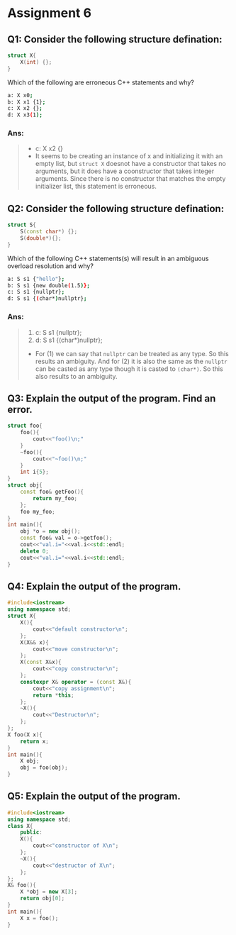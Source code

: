 # Assignment 6

## Q1: Consider the following structure defination:
```cpp
struct X{
    X(int) {};
}
```
Which of the following are erroneous C++ statements and why?
```bash
a: X x0;
b: X x1 {1};
c: X x2 {};
d: X x3(1);
```
### Ans: 
> - c: X x2 {}
> - It seems to be creating an instance of x and initializing it with an empty list, but ```struct X``` doesnot have a constructor that takes no arguments, but it does have a coonstructor that takes integer arguments. Since there is no constructor that matches the empty initializer list, this statement is erroneous.

## Q2: Consider the following structure defination:
```cpp
struct S{
    S(const char*) {};
    S(double*){};
}
```
Which of the following C++ statements(s) will result in an ambiguous overload resolution and why?
```bash
a: S s1 {"hello"};
b: S s1 {new double(1.5)};
c: S s1 {nullptr};
d: S s1 {(char*)nullptr};
```
### Ans: 
> 1. c: S s1 {nullptr};
> 2. d: S s1 {(char*)nullptr};
> - For (1) we can say that ```nullptr``` can be treated as any type. So this results an ambiguity. And for (2) it is also the same as the ```nullptr``` can be casted as any type though it is casted to ```(char*)```. So this also results to an ambiguity.
## Q3: Explain the output of the program. Find an error.
```cpp
struct foo{
    foo(){
        cout<<"foo()\n;"
    }
    ~foo(){
        cout<<"~foo()\n;"
    }
    int i{5};
}
struct obj{
    const foo& getFoo(){
        return my_foo;
    };
    foo my_foo;
}
int main(){
    obj *o = new obj();
    const foo& val = o->getfoo();
    cout<<"val.i="<<val.i<<std::endl;
    delete 0;
    cout<<"val.i="<<val.i<<std::endl;
}
```
## Q4: Explain the output of the program.
```cpp
#include<iostream>
using namespace std;
struct X{
    X(){
        cout<<"default constructor\n";
    };
    X(X&& x){
        cout<<"move constructor\n";
    };
    X(const X&x){
        cout<<"copy constructor\n";
    };
    constexpr X& operator = (const X&){
        cout<<"copy assignment\n";
        return *this;
    };
    ~X(){
        cout<<"Destructor\n";
    };
};
X foo(X x){
    return x;
}
int main(){
    X obj;
    obj = foo(obj);
}
```
## Q5: Explain the output of the program.
```c++
#include<iostream>
using namespace std;
class X{
    public:
    X(){
        cout<<"constructor of X\n";
    };
    ~X(){
        cout<<"destructor of X\n";
    };
};
X& foo(){
    X *obj = new X[3];
    return obj[0];
}
int main(){
    X x = foo();
}
```